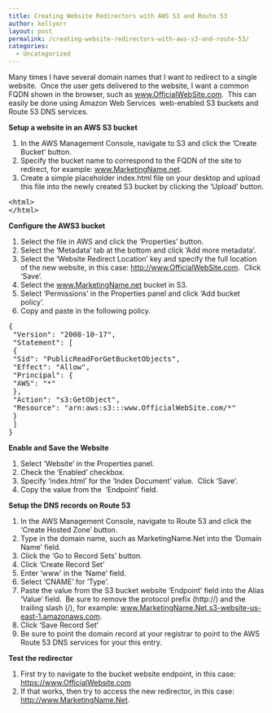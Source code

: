 ```yaml
---
title: Creating Website Redirectors with AWS S3 and Route 53
author: kellyorr
layout: post
permalink: /creating-website-redirectors-with-aws-s3-and-route-53/
categories:
  - Uncategorized
---
```

Many times I have several domain names that I want to redirect to a single website.  Once the user gets delivered to the website, I want a common FQDN shown in the browser, such as www.OfficialWebSite.com.  This can easily be done using Amazon Web Services  web-enabled S3 buckets and Route 53 DNS services.

**Setup a website in an AWS S3 bucket**

  1. In the AWS Management Console, navigate to S3 and click the &#8216;Create Bucket&#8217; button.
  2. Specify the bucket name to correspond to the FQDN of the site to redirect, for example: www.MarketingName.net.
  3. Create a simple placeholder index.html file on your desktop and upload this file into the newly created S3 bucket by clicking the &#8216;Upload&#8217; button.

<pre class="brush: plain; title: ; notranslate" title="">&lt;html&gt;
&lt;/html&gt;
</pre>

**Configure the AWS3 bucket**

  1. Select the file in AWS and click the &#8216;Properties&#8217; button.
  2. Select the &#8216;Metadata&#8217; tab at the bottom and click &#8216;Add more metadata&#8217;.
  3. Select the &#8216;Website Redirect Location&#8217; key and specify the full location of the new website, in this case: http://www.OfficialWebSite.com.  Click &#8216;Save&#8217;.
  4. Select the www.MarketingName.net bucket in S3.
  5. Select &#8216;Permissions&#8217; in the Properties panel and click &#8216;Add bucket policy&#8217;.
  6. Copy and paste in the following policy.

<pre class="brush: plain; title: ; notranslate" title="">{
 "Version": "2008-10-17",
 "Statement": [
 {
 "Sid": "PublicReadForGetBucketObjects",
 "Effect": "Allow",
 "Principal": {
 "AWS": "*"
 },
 "Action": "s3:GetObject",
 "Resource": "arn:aws:s3:::www.OfficialWebSite.com/*"
 }
 ]
}
</pre>

**Enable and Save the Website**

  1. Select &#8216;Website&#8217; in the Properties panel.
  2. Check the &#8216;Enabled&#8217; checkbox.
  3. Specify &#8216;index.html&#8217; for the &#8216;Index Document&#8217; value.  Click &#8216;Save&#8217;.
  4. Copy the value from the  &#8216;Endpoint&#8217; field.

**Setup the DNS records on Route 53**

  1. In the AWS Management Console, navigate to Route 53 and click the &#8216;Create Hosted Zone&#8217; button.
  2. Type in the domain name, such as MarketingName.Net into the &#8216;Domain Name&#8217; field.
  3. Click the &#8216;Go to Record Sets&#8217; button.
  4. Click &#8216;Create Record Set&#8217;
  5. Enter &#8216;www&#8217; in the &#8216;Name&#8217; field.
  6. Select &#8216;CNAME&#8217; for &#8216;Type&#8217;.
  7. Paste the value from the S3 bucket website &#8216;Endpoint&#8217; field into the Alias &#8216;Value&#8217; field.  Be sure to remove the protocol prefix (http://) and the trailing slash (/), for example: www.MarketingName.Net.s3-website-us-east-1.amazonaws.com.
  8. Click &#8216;Save Record Set&#8217;
  9. Be sure to point the domain record at your registrar to point to the AWS Route 53 DNS services for your this entry.

**Test the redirector**

  1. First try to navigate to the bucket website endpoint, in this case: https://www.OfficialWebsite.com
  2. If that works, then try to access the new redirector, in this case: http://www.MarketingName.Net.